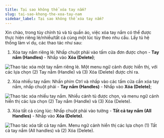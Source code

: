 ```yaml
---
title: Tại sao không thể xóa tay nắm?
slug: tai-sao-khong-the-xoa-tay-nam
sidebar_label: Tại sao không thể xóa tay nắm?
---
```


Xin chào, trong tùy chỉnh tủ và tủ quần áo, việc xóa tay nắm có thể được thực hiện riêng lẻ/nhiều/tất cả cùng một lúc tùy theo nhu cầu. Lấy tủ hệ thống làm ví dụ, các thao tác như sau:

1. Xóa tay nắm riêng lẻ: Nhấp chuột phải vào tấm cửa đơn được chọn - **Tay nắm (Handles)** - Nhấp vào **Xóa (Delete)**;

![Thao tác xóa một tay nắm riêng lẻ. Một menu ngữ cảnh được hiển thị, với các lựa chọn (2) Tay nắm (Handle) và (3) Xóa (Delete) được chỉ ra.](https://storage.googleapis.com/jegavn_kb/images/e06fd0c2-22f7-4de1-9fd4-be45f75260cb.png)

2. Xóa nhiều tay nắm: Nhấn phím Ctrl và nhấp vào các tấm cửa cần xóa tay nắm, nhấp chuột phải - **Tay nắm (Handles)** - Nhấp vào **Xóa (Delete)**;

![Thao tác xóa nhiều tay nắm. Nhiều cánh tủ được chọn, và menu ngữ cảnh hiển thị các lựa chọn (2) Tay nắm (Handle) và (3) Xóa (Delete).](https://storage.googleapis.com/jegavn_kb/images/dc8affc8-26dc-4fdf-996c-dbf0a6aaa85e.png)

3. Xóa tất cả cùng lúc: Nhấp chuột phải vào tường - **Tất cả tay nắm (All Handles)** - Nhấp vào **Xóa (Delete)**.

![Thao tác xóa tất cả tay nắm. Menu ngữ cảnh hiển thị các lựa chọn (1) Tất cả tay nắm (All handles) và (2) Xóa (Delete).](https://storage.googleapis.com/jegavn_kb/images/0e4212c1-80d6-4cf4-b8fc-77ab44ae82cb.png)